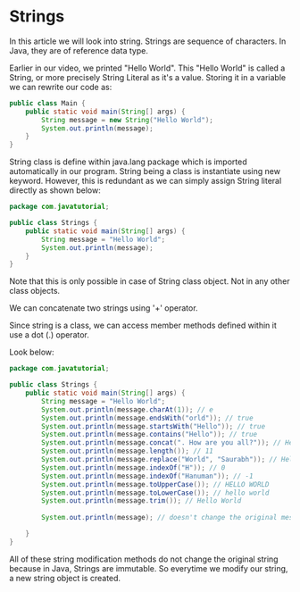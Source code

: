 # Strings

In this article we will look into string. Strings are sequence of characters. In Java, they are of reference data type.

Earlier in our video, we printed "Hello World". This "Hello World" is called a String, or more precisely String Literal as it's a value. Storing it in a variable we can rewrite our code as:

```java
public class Main {
    public static void main(String[] args) {
        String message = new String("Hello World");
        System.out.println(message);
    }
}
```
String class is define within java.lang package which is imported automatically in our program. String being a class is instantiate using new keyword. However, this is redundant as we can simply assign String literal directly as shown below:
```java
package com.javatutorial;

public class Strings {
    public static void main(String[] args) {
        String message = "Hello World";
        System.out.println(message);
    }
}
```

Note that this is only possible in case of String class object. Not in any other class objects.

We can concatenate two strings using '+' operator.

Since string is a class, we can access member methods defined within it use a dot (.) operator.

Look below:
```java
package com.javatutorial;

public class Strings {
    public static void main(String[] args) {
        String message = "Hello World";
        System.out.println(message.charAt(1)); // e
        System.out.println(message.endsWith("orld")); // true
        System.out.println(message.startsWith("Hello")); // true
        System.out.println(message.contains("Hello")); // true
        System.out.println(message.concat(". How are you all?")); // Hello World. How are you all?
        System.out.println(message.length()); // 11
        System.out.println(message.replace("World", "Saurabh")); // Hello Saurabh
        System.out.println(message.indexOf("H")); // 0
        System.out.println(message.indexOf("Hanuman")); // -1
        System.out.println(message.toUpperCase()); // HELLO WORLD
        System.out.println(message.toLowerCase()); // hello world
        System.out.println(message.trim()); // Hello World
        
        System.out.println(message); // doesn't change the original message string | Hello World

    }
}
```

All of these string modification methods do not change the original string because in Java, Strings are immutable. So everytime we modify our string, a new string object is created.